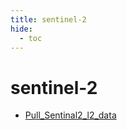```yaml
---
title: sentinel-2
hide:
  - toc
---
```


# sentinel-2

- [Pull_Sentinal2_l2_data](/data-library/Pull_Sentinal2_l2_data.md)  
  <small></small>